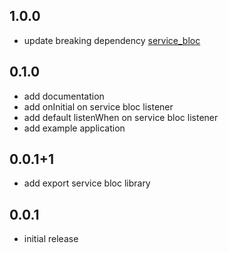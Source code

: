 ## 1.0.0

* update breaking
  dependency [service_bloc](https://github.com/aaassseee/service_bloc/blob/main/service_bloc/CHANGELOG.md)

## 0.1.0

* add documentation
* add onInitial on service bloc listener
* add default listenWhen on service bloc listener
* add example application

## 0.0.1+1

* add export service bloc library

## 0.0.1

* initial release
